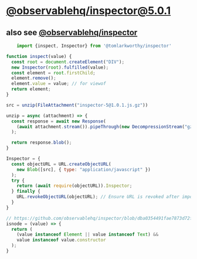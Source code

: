 # [@observablehq/inspector@5.0.1](https://github.com/observablehq/inspector)
## also see [@observablehq/inspector](https://observablehq.com/@observablehq/inspector)
```js
    import {inspect, Inspector} from '@tomlarkworthy/inspector'
```

```js
function inspect(value) {
  const root = document.createElement("DIV");
  new Inspector(root).fulfilled(value);
  const element = root.firstChild;
  element.remove();
  element.value = value; // for viewof
  return element;
}
```

```js echo
src = unzip(FileAttachment("inspector-5@1.0.1.js.gz"))
```

```js
unzip = async (attachment) => {
  const response = await new Response(
    (await attachment.stream()).pipeThrough(new DecompressionStream("gzip"))
  );

  return response.blob();
}
```

```js
Inspector = {
  const objectURL = URL.createObjectURL(
    new Blob([src], { type: "application/javascript" })
  );
  try {
    return (await require(objectURL)).Inspector;
  } finally {
    URL.revokeObjectURL(objectURL); // Ensure URL is revoked after import
  }
}
```

```js
// https://github.com/observablehq/inspector/blob/dba0354491fae7873d72f7cba485c356bac7c8fe/src/index.js#L66C10-L69C2
isnode = (value) => {
  return (
    (value instanceof Element || value instanceof Text) &&
    value instanceof value.constructor
  );
}
```

```js echo

```
